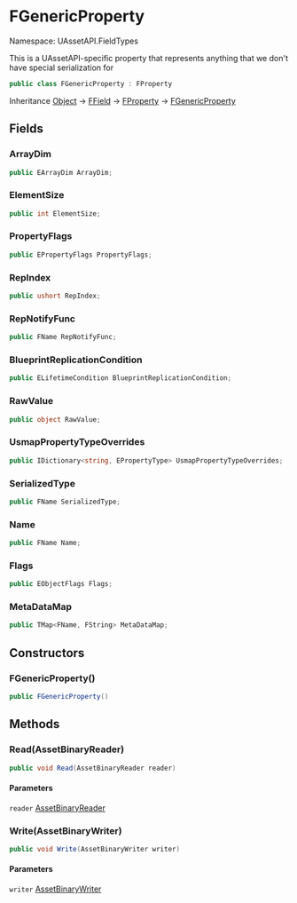 # FGenericProperty

Namespace: UAssetAPI.FieldTypes

This is a UAssetAPI-specific property that represents anything that we don't have special serialization for

```csharp
public class FGenericProperty : FProperty
```

Inheritance [Object](https://docs.microsoft.com/en-us/dotnet/api/system.object) → [FField](./uassetapi.fieldtypes.ffield.md) → [FProperty](./uassetapi.fieldtypes.fproperty.md) → [FGenericProperty](./uassetapi.fieldtypes.fgenericproperty.md)

## Fields

### **ArrayDim**

```csharp
public EArrayDim ArrayDim;
```

### **ElementSize**

```csharp
public int ElementSize;
```

### **PropertyFlags**

```csharp
public EPropertyFlags PropertyFlags;
```

### **RepIndex**

```csharp
public ushort RepIndex;
```

### **RepNotifyFunc**

```csharp
public FName RepNotifyFunc;
```

### **BlueprintReplicationCondition**

```csharp
public ELifetimeCondition BlueprintReplicationCondition;
```

### **RawValue**

```csharp
public object RawValue;
```

### **UsmapPropertyTypeOverrides**

```csharp
public IDictionary<string, EPropertyType> UsmapPropertyTypeOverrides;
```

### **SerializedType**

```csharp
public FName SerializedType;
```

### **Name**

```csharp
public FName Name;
```

### **Flags**

```csharp
public EObjectFlags Flags;
```

### **MetaDataMap**

```csharp
public TMap<FName, FString> MetaDataMap;
```

## Constructors

### **FGenericProperty()**

```csharp
public FGenericProperty()
```

## Methods

### **Read(AssetBinaryReader)**

```csharp
public void Read(AssetBinaryReader reader)
```

#### Parameters

`reader` [AssetBinaryReader](./uassetapi.assetbinaryreader.md)<br>

### **Write(AssetBinaryWriter)**

```csharp
public void Write(AssetBinaryWriter writer)
```

#### Parameters

`writer` [AssetBinaryWriter](./uassetapi.assetbinarywriter.md)<br>
